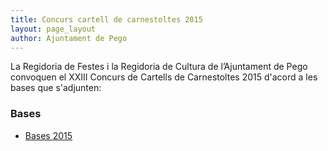 ```yaml
---
title: Concurs cartell de carnestoltes 2015
layout: page_layout
author: Ajuntament de Pego
---
```

La Regidoria de Festes i la Regidoria de Cultura de l’Ajuntament de Pego convoquen el XXIII Concurs de Cartells de Carnestoltes 2015 d'acord a les bases que s'adjunten:

### Bases
<div class="pdf-list" markdown="1">

* [Bases 2015](/pdf/news/20141020-bases-concurs-cartell-carnestoltes.pdf)

</div>